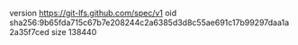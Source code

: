version https://git-lfs.github.com/spec/v1
oid sha256:9b65fda715c67b7e208244c2a6385d3d8c55ae691c17b99297daa1a2a35f7ced
size 138440
